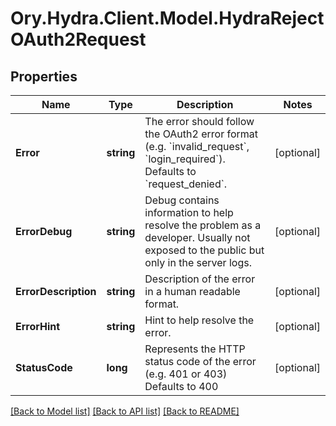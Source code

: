 # Ory.Hydra.Client.Model.HydraRejectOAuth2Request

## Properties

Name | Type | Description | Notes
------------ | ------------- | ------------- | -------------
**Error** | **string** | The error should follow the OAuth2 error format (e.g. &#x60;invalid_request&#x60;, &#x60;login_required&#x60;).  Defaults to &#x60;request_denied&#x60;. | [optional] 
**ErrorDebug** | **string** | Debug contains information to help resolve the problem as a developer. Usually not exposed to the public but only in the server logs. | [optional] 
**ErrorDescription** | **string** | Description of the error in a human readable format. | [optional] 
**ErrorHint** | **string** | Hint to help resolve the error. | [optional] 
**StatusCode** | **long** | Represents the HTTP status code of the error (e.g. 401 or 403)  Defaults to 400 | [optional] 

[[Back to Model list]](../README.md#documentation-for-models) [[Back to API list]](../README.md#documentation-for-api-endpoints) [[Back to README]](../README.md)

